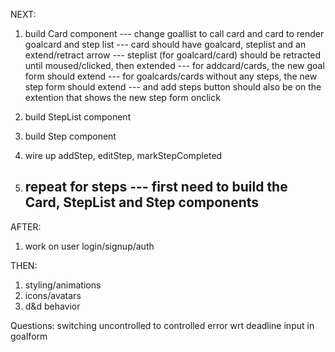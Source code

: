 NEXT:

1. build Card component
  --- change goallist to call card and card to render goalcard and step list
  --- card should have goalcard, steplist and an extend/retract arrow
  --- steplist (for goalcard/card) should be retracted until moused/clicked, then extended
  --- for addcard/cards, the new goal form should extend
  --- for goalcards/cards without any steps, the new step form should extend
  --- and add steps button should also be on the extention that shows the new step form onclick
2. build StepList component
3. build Step component
4. wire up addStep, editStep, markStepCompleted

4. repeat for steps
	--- first need to build the Card, StepList and Step components
	--- 

AFTER:

1. work on user login/signup/auth

THEN:

1. styling/animations
2. icons/avatars
3. d&d behavior



Questions:
switching uncontrolled to controlled error wrt deadline input in goalform